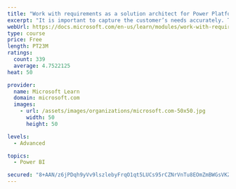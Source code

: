 ```yaml
---
title: "Work with requirements as a solution architect for Power Platform and Dynamics 365"
excerpt: "It is important to capture the customer’s needs accurately. This module explains how to capture requirements and identify functional and non-functional items."
webUrl: https://docs.microsoft.com/en-us/learn/modules/work-with-requirements/
type: course
price: Free
length: PT23M
ratings:
  count: 339
  average: 4.7522125
heat: 50

provider:
  name: Microsoft Learn
  domain: microsoft.com
  images:
    - url: /assets/images/organizations/microsoft.com-50x50.jpg
      width: 50
      height: 50

levels:
  - Advanced

topics:
  - Power BI

secured: "8+AAN/z6jPDqh9yVv9lszlebyFrqO1qt5LUCs95rCZNrVnTu8EOmZmBWGsVKZtRRT+HZ+imi91bxiuQyvIEom1Mo4s0cHsSRx78k4fcRanyhercF0Sn1Kr7EKQ8jiF4nolx9P7KEEF47lO/M0VfE9MmMzdK/Wyprv5rqcebHqTjFcTPCyje5JEoAIkUCryuQYXLPjypzCXLHnrFsDKDaiX/15k4UqpcwO+ZlPRlvCuSLcv2Kpsl4Z5wjrjRdX5THo11k7sJNG0TqeVQUt6tOgJRkLVO9TjmrVTza+Qzva05m2ZPKyx6wIGWnLqPakIQsPbd6yvizsYQ2654k0eH+PlEedvsiD5uqbpCNOqSTTyMl6mWYCL8lbpsufI/PvDMyZa0dGG3SW5oq6sWlTCj0uXIXiJ2UDRhjbdhK3eFZoI8=;m9Xgz/TJcnJjNEK62kj27w=="
---
```


